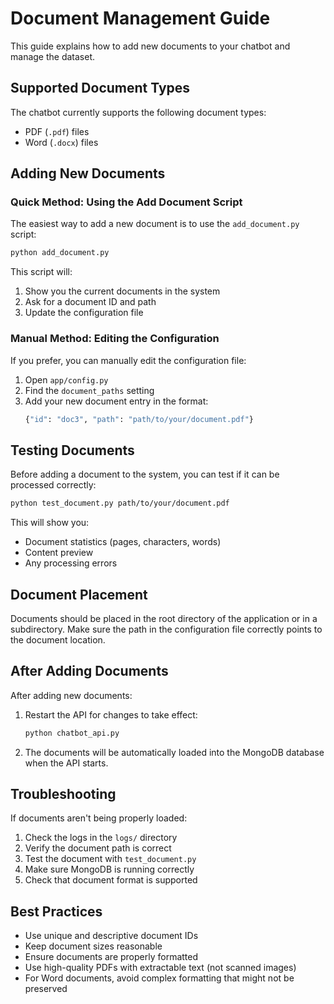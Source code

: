 # Document Management Guide

This guide explains how to add new documents to your chatbot and manage the dataset.

## Supported Document Types

The chatbot currently supports the following document types:
- PDF (`.pdf`) files
- Word (`.docx`) files

## Adding New Documents

### Quick Method: Using the Add Document Script

The easiest way to add a new document is to use the `add_document.py` script:

```bash
python add_document.py
```

This script will:
1. Show you the current documents in the system
2. Ask for a document ID and path
3. Update the configuration file

### Manual Method: Editing the Configuration

If you prefer, you can manually edit the configuration file:

1. Open `app/config.py`
2. Find the `document_paths` setting
3. Add your new document entry in the format:
   ```python
   {"id": "doc3", "path": "path/to/your/document.pdf"}
   ```

## Testing Documents

Before adding a document to the system, you can test if it can be processed correctly:

```bash
python test_document.py path/to/your/document.pdf
```

This will show you:
- Document statistics (pages, characters, words)
- Content preview
- Any processing errors

## Document Placement

Documents should be placed in the root directory of the application or in a subdirectory. Make sure the path in the configuration file correctly points to the document location.

## After Adding Documents

After adding new documents:

1. Restart the API for changes to take effect:
   ```bash
   python chatbot_api.py
   ```

2. The documents will be automatically loaded into the MongoDB database when the API starts.

## Troubleshooting

If documents aren't being properly loaded:

1. Check the logs in the `logs/` directory
2. Verify the document path is correct
3. Test the document with `test_document.py`
4. Make sure MongoDB is running correctly
5. Check that document format is supported

## Best Practices

- Use unique and descriptive document IDs
- Keep document sizes reasonable
- Ensure documents are properly formatted
- Use high-quality PDFs with extractable text (not scanned images)
- For Word documents, avoid complex formatting that might not be preserved 